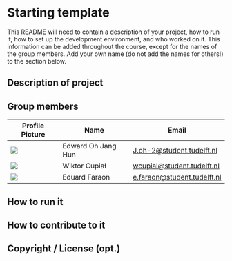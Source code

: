 # Starting template

This README will need to contain a description of your project, how to run it, how to set up the development environment, and who worked on it.
This information can be added throughout the course, except for the names of the group members.
Add your own name (do not add the names for others!) to the section below.

## Description of project

## Group members

| Profile Picture | Name | Email |
|---|---|---|
| ![](https://gitlab.ewi.tudelft.nl/uploads/-/system/user/avatar/5816/avatar.png?width=96) | Edward Oh Jang Hun | J.oh-2@student.tudelft.nl |
| ![](https://gitlab.ewi.tudelft.nl/uploads/-/system/user/avatar/5789/avatar.png?width=400) | Wiktor Cupiał | wcupial@student.tudelft.nl |
|![](https://secure.gravatar.com/avatar/02c6f475180cf71b12eff5f9fb3c36db?s=200&d=identicon)| Eduard Faraon | e.faraon@student.tudelft.nl |

<!-- Instructions (remove once assignment has been completed -->
<!-- - Add (only!) your own name to the table above (use Markdown formatting) -->
<!-- - Mention your *student* email address -->
<!-- - Preferably add a recognizable photo, otherwise add your GitLab photo -->
<!-- - (please make sure the photos have the same size) --> 

## How to run it

## How to contribute to it

## Copyright / License (opt.)
